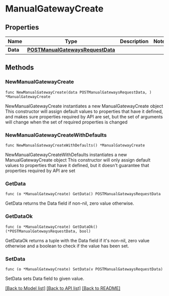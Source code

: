# ManualGatewayCreate

## Properties

Name | Type | Description | Notes
------------ | ------------- | ------------- | -------------
**Data** | [**POSTManualGatewaysRequestData**](POSTManualGatewaysRequestData.md) |  | 

## Methods

### NewManualGatewayCreate

`func NewManualGatewayCreate(data POSTManualGatewaysRequestData, ) *ManualGatewayCreate`

NewManualGatewayCreate instantiates a new ManualGatewayCreate object
This constructor will assign default values to properties that have it defined,
and makes sure properties required by API are set, but the set of arguments
will change when the set of required properties is changed

### NewManualGatewayCreateWithDefaults

`func NewManualGatewayCreateWithDefaults() *ManualGatewayCreate`

NewManualGatewayCreateWithDefaults instantiates a new ManualGatewayCreate object
This constructor will only assign default values to properties that have it defined,
but it doesn't guarantee that properties required by API are set

### GetData

`func (o *ManualGatewayCreate) GetData() POSTManualGatewaysRequestData`

GetData returns the Data field if non-nil, zero value otherwise.

### GetDataOk

`func (o *ManualGatewayCreate) GetDataOk() (*POSTManualGatewaysRequestData, bool)`

GetDataOk returns a tuple with the Data field if it's non-nil, zero value otherwise
and a boolean to check if the value has been set.

### SetData

`func (o *ManualGatewayCreate) SetData(v POSTManualGatewaysRequestData)`

SetData sets Data field to given value.



[[Back to Model list]](../README.md#documentation-for-models) [[Back to API list]](../README.md#documentation-for-api-endpoints) [[Back to README]](../README.md)


